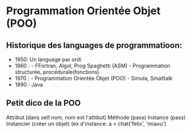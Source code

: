 # Programmation Orientée Objet (POO)

## Historique des languages de programmatioon:
* 1950: Un language par ordi
* 1960 : - FFortran, Algol, Prog Spaghetti (ASM) - Programmation structurée, procédurale(fonctions)
* 1970 : - Programmation Orientée Objet (POO) - Simula, Smalltalk
* 1990 : Java

## Petit dico de la POO
Attribut (dans self.nom, nom est l'attibut)
Méthode (pass)
Instance (pass)
Instancier (créer un objet) (ex d'instance: a = chat('felix', 'miaou')
